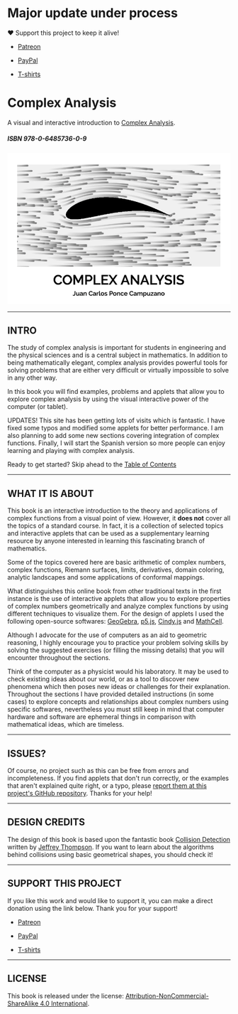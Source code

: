 # Major update under process

❤️ Support this project to keep it alive!

* [Patreon](https://www.patreon.com/jcponce)

* [PayPal](https://paypal.me/jcarlosponce/3)

* [T-shirts](https://jcponcemath.secure-decoration.com/shop/category/complex?c=4336971)

# Complex Analysis
A visual and interactive introduction to [Complex Analysis](https://complex-analysis.github.io).

##### ISBN 978-0-6485736-0-9

![alt tag](preview.png)

---
## INTRO
The study of complex analysis is important for students in engineering and the
physical sciences and is a central subject in mathematics. In addition to being
mathematically elegant, complex analysis provides powerful tools for solving
problems that are either very difficult or virtually impossible to solve in any
other way.

In this book you will find examples, problems and applets that allow you to explore  complex analysis by using the visual interactive power of the computer (or tablet).

UPDATES! This site has been getting lots of visits which is fantastic. I have fixed some typos and modified some applets for better performance. I am also planning to add some new sections covering integration of complex functions. Finally, I will start the Spanish version so more people can enjoy learning and playing with complex analysis.

Ready to get started? Skip ahead to the [Table of Contents](https://complex-analysis.github.io/content/table_of_contents.html)

---

## WHAT IT IS ABOUT

This book is an interactive introduction to the theory and applications of complex functions 
from a visual point of view. However, it <strong>does not</strong> cover all the topics of a 
standard course. In fact, it is a collection of selected topics and interactive applets 
that can be used as a supplementary learning resource by anyone interested in learning 
this fascinating branch of mathematics.

Some of the topics covered here are basic arithmetic of complex numbers, complex functions, 
Riemann surfaces, limits, derivatives, domain coloring, analytic landscapes and 
some applications of conformal mappings.

What distinguishes this online book from other traditional texts in the first instance is the use of interactive applets that allow you to explore properties of complex numbers geometrically and analyze complex functions by using different techniques to visualize them. For the design of applets I used the following open-source softwares: [GeoGebra](https://geogebra.org/), [p5.js](https://p5js.org/), [Cindy.js](https://cindyjs.org/) and [MathCell](http://mathcell.org/).

Although I advocate for the use of computers as an aid to geometric reasoning,
I highly encourage you to practice your problem solving skills by solving
the suggested exercises (or filling the missing details) that you will 
encounter throughout the sections.

Think of the computer as a physicist would his laboratory. It may be used
to check existing ideas about our world, or as a tool to discover new phenomena
which then poses new ideas or challenges for their explanation. 
Throughout the sections I have provided detailed instructions (in some cases)
to explore concepts and relationships about complex numbers using specific softwares, 
nevertheless you must still keep in mind that computer hardware and software 
are ephemeral things in comparison with mathematical ideas, which are timeless.

---

## ISSUES?
Of course, no project such as this can be free from errors and incompleteness. 
If you find applets that don't run correctly, or the examples that aren't explained 
quite right, or a typo, please 
[report them at this project's GitHub repository](https://github.com/complex-analysis/complex-analysis.github.io/issues). Thanks for your help!

---

## DESIGN CREDITS
The design of this book is based upon the fantastic book [Collision Detection](http://www.jeffreythompson.org/collision-detection/index.php) written by [Jeffrey Thompson](http://www.jeffreythompson.org/). If you want to learn about the algorithms behind collisions using basic geometrical shapes, you should check it!

--- 

## SUPPORT THIS PROJECT
If you like this work and would like to support it, you can make a 
direct donation using the link below. Thank you for your support!

* [Patreon](https://www.patreon.com/jcponce)

* [PayPal](https://paypal.me/jcarlosponce/3)

* [T-shirts](https://jcponcemath.secure-decoration.com/shop/category/complex?c=4336971)

---

## LICENSE

This book is released under the license: [Attribution-NonCommercial-ShareAlike 4.0 International](https://creativecommons.org/licenses/by-nc-sa/4.0/).